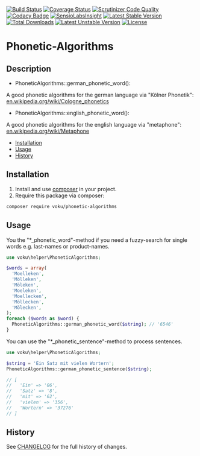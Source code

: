 [![Build Status](https://travis-ci.org/voku/phonetic-algorithms.svg?branch=master)](https://travis-ci.org/voku/phonetic-algorithms)
[![Coverage Status](https://coveralls.io/repos/github/voku/phonetic-algorithms/badge.svg?branch=master)](https://coveralls.io/github/voku/phonetic-algorithms?branch=master)
[![Scrutinizer Code Quality](https://scrutinizer-ci.com/g/voku/phonetic-algorithms/badges/quality-score.png?b=master)](https://scrutinizer-ci.com/g/voku/phonetic-algorithms/?branch=master)
[![Codacy Badge](https://api.codacy.com/project/badge/Grade/6b5ba69c2fa640d6b3ce13e784e4cf64)](https://www.codacy.com/app/voku/phonetic-algorithms?utm_source=github.com&amp;utm_medium=referral&amp;utm_content=voku/phonetic-algorithms&amp;utm_campaign=Badge_Grade)
[![SensioLabsInsight](https://insight.sensiolabs.com/projects/0a9c0c3c-099f-44ab-b800-f1da0742d5af/mini.png)](https://insight.sensiolabs.com/projects/0a9c0c3c-099f-44ab-b800-f1da0742d5af)
[![Latest Stable Version](https://poser.pugx.org/voku/phonetic-algorithms/v/stable)](https://packagist.org/packages/voku/phonetic-algorithms) 
[![Total Downloads](https://poser.pugx.org/voku/phonetic-algorithms/downloads)](https://packagist.org/packages/voku/phonetic-algorithms) 
[![Latest Unstable Version](https://poser.pugx.org/voku/phonetic-algorithms/v/unstable)](https://packagist.org/packages/voku/phonetic-algorithms)
[![License](https://poser.pugx.org/voku/phonetic-algorithms/license)](https://packagist.org/packages/voku/phonetic-algorithms)

# Phonetic-Algorithms

## Description

- PhoneticAlgorithms::german_phonetic_word(): 

A good phonetic algorithms for the german language via "Kölner Phonetik": [en.wikipedia.org/wiki/Cologne_phonetics](https://en.wikipedia.org/wiki/Cologne_phonetics)

- PhoneticAlgorithms::english_phonetic_word(): 

A good phonetic algorithms for the english language via "metaphone": [en.wikipedia.org/wiki/Metaphone](https://en.wikipedia.org/wiki/Metaphone)


* [Installation](#installation)
* [Usage](#usage)
* [History](#history)

## Installation

1. Install and use [composer](https://getcomposer.org/doc/00-intro.md) in your project.
2. Require this package via composer:

```sh
composer require voku/phonetic-algorithms
```

## Usage

You the "*_phonetic_word"-method if you need a fuzzy-search for single words e.g. last-names or product-names.

```php
use voku\helper\PhoneticAlgorithms;

$words = array(
  'Moelleken',
  'Mölleken',
  'Möleken',
  'Moeleken',
  'Moellecken',
  'Möllecken',
  'Mölecken',
);
foreach ($words as $word) {
  PhoneticAlgorithms::german_phonetic_word($string); // '6546'
}
```

You can use the "*_phonetic_sentence"-method to process sentences.

```php
use voku\helper\PhoneticAlgorithms;

$string = 'Ein Satz mit vielen Wortern';
PhoneticAlgorithms::german_phonetic_sentence($string); 

// [
//   'Ein' => '06', 
//   'Satz' => '8', 
//   'mit' => '62', 
//   'vielen' => '356', 
//   'Wortern' => '37276'
// ]
```

## History
See [CHANGELOG](CHANGELOG.md) for the full history of changes.
